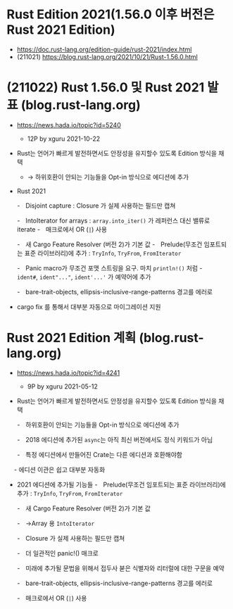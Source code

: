 # Rust Edition 2021(1.56.0 이후 버전은 Rust 2021 Edition)
- https://doc.rust-lang.org/edition-guide/rust-2021/index.html
- (211021) https://blog.rust-lang.org/2021/10/21/Rust-1.56.0.html

# (211022) Rust 1.56.0 및 Rust 2021 발표 (blog.rust-lang.org)
- https://news.hada.io/topic?id=5240
  - 12P by xguru 2021-10-22 
- Rust는 언어가 빠르게 발전하면서도 안정성을 유지할수 있도록 Edition 방식을 채택
  - → 하위호환이 안되는 기능들을 Opt-in 방식으로 에디션에 추가
- Rust 2021

  -ㅤDisjoint capture : Closure 가 실제 사용하는 필드만 캡쳐

  -ㅤIntoIterator for arrays : `array.into_iter()` 가 레퍼런스 대신 밸류로 iterate
  -ㅤ매크로에서 OR (`|`) 사용

  -ㅤ새 Cargo Feature Resolver (버전 2)가 기본 값
  -ㅤPrelude(무조건 임포트되는 표준 라이브러리)에 추가 : `TryInfo`, `TryFrom`, `FromIterator`

  -ㅤPanic macro가 무조건 포맷 스트링을 요구. 마치 `println!()` 처럼
  -ㅤ`ident#`, `ident"..."`, `ident'...'` 가 예약어에 추가

  -ㅤbare-trait-objects, ellipsis-inclusive-range-patterns 경고를 에러로
- cargo fix 를 통해서 대부분 자동으로 마이그레이션 지원     

# Rust 2021 Edition 계획 (blog.rust-lang.org)
- https://news.hada.io/topic?id=4241
  - 9P by xguru 2021-05-12 
- Rust는 언어가 빠르게 발전하면서도 안정성을 유지할수 있도록 Edition 방식을 채택

  -ㅤ하위호환이 안되는 기능들을 Opt-in 방식으로 에디션에 추가

  -ㅤ2018 에디션에 추가된 `async`는 아직 최신 버전에서도 정식 키워드가 아님

  -ㅤ특정 에디션에서 만들어진 Crate는 다른 에디션과 호환해야함

ㅤ - 에디션 이관은 쉽고 대부분 자동화

- 2021 에디션에 추가될 기능들
  -ㅤPrelude(무조건 임포트되는 표준 라이브러리)에 추가 : `TryInfo`, `TryFrom`, `FromIterator`

  -ㅤ새 Cargo Feature Resolver (버전 2)가 기본 값

  -ㅤ→Array 용 `IntoIterator`

  -ㅤClosure 가 실제 사용하는 필드만 캡쳐

  -ㅤ더 일관적인 panic!() 매크로

  -ㅤ미래에 추가될 문법을 위해서 접두사 붇은 식별자와 리터럴에 대한 구문을 예약

  -ㅤbare-trait-objects, ellipsis-inclusive-range-patterns 경고를 에러로

  -ㅤ매크로에서 OR (`|`) 사용 

